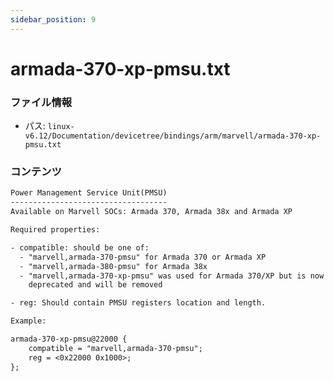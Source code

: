 ```yaml
---
sidebar_position: 9
---
```

# armada-370-xp-pmsu.txt

### ファイル情報

- パス: `linux-v6.12/Documentation/devicetree/bindings/arm/marvell/armada-370-xp-pmsu.txt`

### コンテンツ

```txt
Power Management Service Unit(PMSU)
-----------------------------------
Available on Marvell SOCs: Armada 370, Armada 38x and Armada XP

Required properties:

- compatible: should be one of:
  - "marvell,armada-370-pmsu" for Armada 370 or Armada XP
  - "marvell,armada-380-pmsu" for Armada 38x
  - "marvell,armada-370-xp-pmsu" was used for Armada 370/XP but is now
    deprecated and will be removed

- reg: Should contain PMSU registers location and length.

Example:

armada-370-xp-pmsu@22000 {
	compatible = "marvell,armada-370-pmsu";
	reg = <0x22000 0x1000>;
};


```
